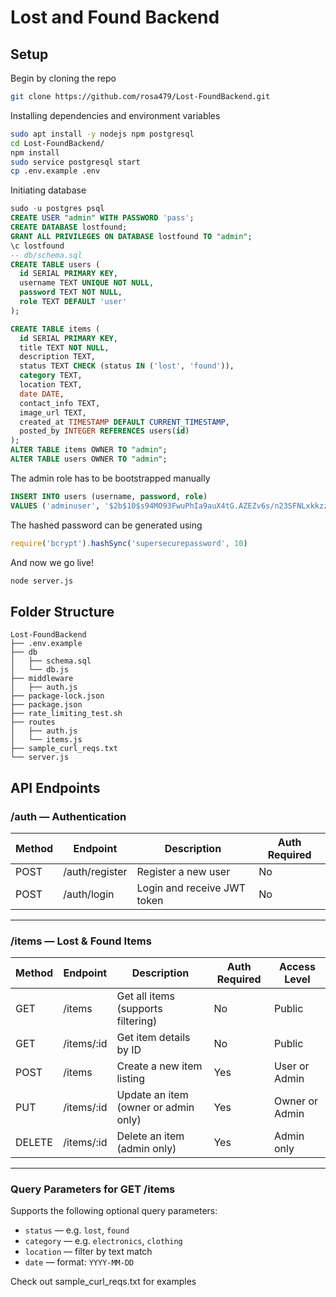 # Lost and Found Backend

## Setup

Begin by cloning the repo
```sh
git clone https://github.com/rosa479/Lost-FoundBackend.git
```
Installing dependencies and environment variables
```sh
sudo apt install -y nodejs npm postgresql
cd Lost-FoundBackend/
npm install
sudo service postgresql start
cp .env.example .env
```

Initiating database
```sql
sudo -u postgres psql
CREATE USER "admin" WITH PASSWORD 'pass';
CREATE DATABASE lostfound;
GRANT ALL PRIVILEGES ON DATABASE lostfound TO "admin";
\c lostfound
-- db/schema.sql
CREATE TABLE users (
  id SERIAL PRIMARY KEY,
  username TEXT UNIQUE NOT NULL,
  password TEXT NOT NULL,
  role TEXT DEFAULT 'user'
);

CREATE TABLE items (
  id SERIAL PRIMARY KEY,
  title TEXT NOT NULL,
  description TEXT,
  status TEXT CHECK (status IN ('lost', 'found')),
  category TEXT,
  location TEXT,
  date DATE,
  contact_info TEXT,
  image_url TEXT,
  created_at TIMESTAMP DEFAULT CURRENT_TIMESTAMP,
  posted_by INTEGER REFERENCES users(id)
);
ALTER TABLE items OWNER TO "admin";
ALTER TABLE users OWNER TO "admin";
```
The admin role has to be bootstrapped manually
```sql
INSERT INTO users (username, password, role)
VALUES ('adminuser', '$2b$10$s94MO93FwuPhIa9auX4tG.AZEZv6s/n23SFNLxkkzzKL3MqTsdXsa', 'admin');
```
The hashed password can be generated using
```js
require('bcrypt').hashSync('supersecurepassword', 10)
```

And now we go live!
```sh
node server.js
```

## Folder Structure
```
Lost-FoundBackend
├── .env.example
├── db
│   ├── schema.sql
│   └── db.js
├── middleware
│   ├── auth.js
├── package-lock.json
├── package.json
├── rate_limiting_test.sh
├── routes
│   ├── auth.js
│   └── items.js
├── sample_curl_reqs.txt
└── server.js
```

## API Endpoints

### /auth — Authentication

| Method | Endpoint         | Description                 | Auth Required |
|--------|------------------|-----------------------------|----------------|
| POST   | /auth/register   | Register a new user         | No             |
| POST   | /auth/login      | Login and receive JWT token | No             |

---

### /items — Lost & Found Items

| Method | Endpoint       | Description                                         | Auth Required | Access Level     |
|--------|----------------|-----------------------------------------------------|---------------|------------------|
| GET    | /items         | Get all items (supports filtering)                 | No            | Public           |
| GET    | /items/:id     | Get item details by ID                              | No            | Public           |
| POST   | /items         | Create a new item listing                           | Yes           | User or Admin    |
| PUT    | /items/:id     | Update an item (owner or admin only)                | Yes           | Owner or Admin   |
| DELETE | /items/:id     | Delete an item (admin only)                         | Yes           | Admin only       |

---

### Query Parameters for GET /items

Supports the following optional query parameters:

- `status` — e.g. `lost`, `found`
- `category` — e.g. `electronics`, `clothing`
- `location` — filter by text match
- `date` — format: `YYYY-MM-DD`

Check out sample_curl_reqs.txt for examples
